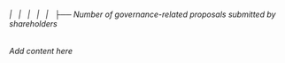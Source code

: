 ###### |   |   |   |   |   ├── Number of governance-related proposals submitted by shareholders

*Add content here*